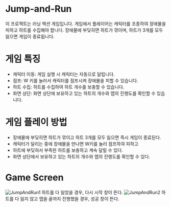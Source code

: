 # Jump-and-Run

이 프로젝트는 러닝 액션 게임입니다. 게임에서 플레이어는 캐릭터를 조종하여 장애물을 피하고 하트를 수집해야 합니다. 장애물에 부딪히면 하트가 깎이며, 하트가 3개를 모두 잃으면 게임이 종료됩니다.

# 게임 특징

- 캐릭터 이동: 게임 실행 시 캐릭터는 자동으로 달립니다. 
- 점프: W 키를 눌러서 캐릭터를 점프시켜 장애물을 피할 수 있습니다.
- 하트 수집: 하트를 수집하여 하트 개수를 보충할 수 있습니다.
- 화면 상단: 화면 상단에 보유하고 있는 하트의 개수와 맵의 진행도를 확인할 수 있습니다.

# 게임 플레이 방법

* 장애물에 부딪히면 하트가 깎이고 하트 3개를 모두 잃으면 즉시 게임이 종료된다.
* 캐릭터가 달리는 중에 장애물을 만나면 W키를 눌러 점프하여 피하고 
* 하트에 부딪혀서 부족한 하트를 보충하고 계속 달릴 수 있다.
* 화면 상단에서 보유하고 있는 하트의 개수와 맵의 진행도를 확인할 수 있다.

# Game Screen
![JumpAndRun1](https://github.com/Y1K5/Jump-and-Run/assets/86797091/d813899b-e332-4ca3-9585-83ccaccc2fb5)
하트를 다 잃었을 경우, 다시 시작 창이 뜬다.
![JumpAndRun2](https://github.com/Y1K5/Jump-and-Run/assets/86797091/5ae350df-6771-4a45-95ce-509eb8fca164)
하트를 다 잃지 않고 맵을 끝까지 진행했을 경우, 성공 창이 뜬다.
